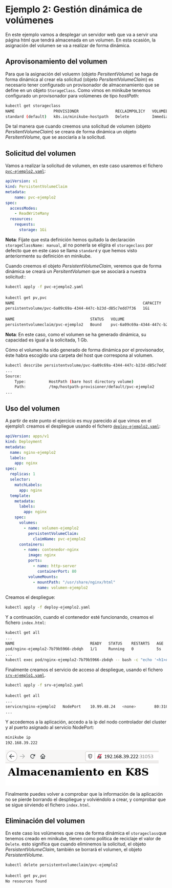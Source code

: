 # Ejemplo 2: Gestión dinámica de volúmenes

En este ejemplo vamos a desplegar un servidor web que va a servir una página html que tendrá almacenada en un volumen. En esta ocasión, la asignación del volumen se va a realizar de forma dinámica.

## Aprovisonamiento del volumen

Para que la asignación del voluemn (objeto *PersitentVolume*) se haga de forma dinámica al crear ela solicitud (objeto *PersitentVolumeClaim*) es necesario tener configurado un provisonador de almacenamiento que se define en un objeto `StorageClass`. Como vimos en minikube tenemos configurado un provisonador para volúmenes de tipo *hostPath*:

```bash
kubectl get storageclass
NAME                 PROVISIONER                RECLAIMPOLICY   VOLUMEBINDINGMODE   ALLOWVOLUMEEXPANSION   AGE
standard (default)   k8s.io/minikube-hostpath   Delete          Immediate           false                  46d
```

De tal manera que cuando creemos una solicitud de volumen (objeto *PersitentVolumeClaim*) se creara de forma dinámica un objeto *PersitentVolume*, que se asociaría a la solicitud.

## Solicitud del volumen

Vamos a realizar la solicitud de volumen, en este caso usaremos el fichero [`pvc-ejemplo2.yaml`](files/ejemplo2/pvc-ejemplo2.yaml):

```yaml
apiVersion: v1
kind: PersistentVolumeClaim
metadata:
    name: pvc-ejemplo2
spec:
  accessModes:
    - ReadWriteMany
  resources:
    requests:
      storage: 1Gi
```
**Nota**: Fíjate que esta definición hemos quitado la declaración `storageClassName: manual`, al no ponerla se eligira el `storageclass` por defecto que en este caso se llama `standard` y que hemos visto anteriormente su definición en minikube.

Cuando creemos el objeto *PersistentVolumeClaim*, veremos que de forma dinámica se creará un *PersitentVolumen* que se asociará a nuestra solicitud::

```bash
kubectl apply -f pvc-ejemplo2.yaml

kubectl get pv,pvc
NAME                                                        CAPACITY   ACCESS MODES   RECLAIM POLICY   STATUS   CLAIM                  STORAGECLASS   REASON   AGE
persistentvolume/pvc-6a09c69a-4344-447c-b23d-d85c7edd7f36   1Gi        RWX            Delete           Bound    default/pvc-ejemplo2   standard                1s

NAME                                 STATUS   VOLUME                                     CAPACITY   ACCESS MODES   STORAGECLASS   AGE
persistentvolumeclaim/pvc-ejemplo2   Bound    pvc-6a09c69a-4344-447c-b23d-d85c7edd7f36   1Gi        RWX            standard       1s
```
**Nota**: En este caso, como el volumen se ha generado dinámica, su capacidad es igual a la solicitada, 1 Gb.

Cómo el volumen ha sido generado de forma dinámica por el provisonador, éste habra escogido una carpeta del host que correspona al volumen.

```bash
kubectl describe persistentvolume/pvc-6a09c69a-4344-447c-b23d-d85c7edd7f36
...
Source:
    Type:          HostPath (bare host directory volume)
    Path:          /tmp/hostpath-provisioner/default/pvc-ejemplo2
...
```

## Uso del volumen

A partir de este punto el ejercicio es muy parecido al que vimos en el ejemplo1: creamos el despliegue usando el fichero [`deploy-ejemplo2.yaml`](files/ejemplo1/deploy-ejemplo2.yaml):

```yaml
apiVersion: apps/v1
kind: Deployment
metadata:
  name: nginx-ejemplo2
  labels:
    app: nginx
spec:
  replicas: 1
  selector:
    matchLabels:
      app: nginx
  template:
    metadata:
      labels:
        app: nginx
    spec:
      volumes:
        - name: volumen-ejemplo2
          persistentVolumeClaim:
            claimName: pvc-ejemplo2
      containers:
        - name: contenedor-nginx
          image: nginx
          ports:
            - name: http-server
              containerPort: 80
          volumeMounts:
            - mountPath: "/usr/share/nginx/html"
              name: volumen-ejemplo2
```

Creamos el despliegue:

```bash
kubectl apply -f deploy-ejemplo2.yaml
```

Y a continuación, cuando el contenedor esté funcionando, creamos el fichero `index.html`:

```bash
kubectl get all
...
NAME                                 READY   STATUS    RESTARTS   AGE
pod/nginx-ejemplo2-7b79b5966-zbdqh   1/1     Running   0          5s
...
kubectl exec pod/nginx-ejemplo2-7b79b5966-zbdqh -- bash -c "echo '<h1>Almacenamiento en K8S</h1>' > /usr/share/nginx/html/index.html"
```
Finalmente creamos el servicio de acceso al despliegue, usando el fichero [`srv-ejemplo1.yaml`](files/ejemplo1/srv-ejemplo1.yaml).

```bash
kubectl apply -f srv-ejemplo2.yaml

kubectl get all
...
service/nginx-ejemplo2   NodePort    10.99.48.24   <none>        80:31053/TCP   3s
...
```

Y accedemos a la aplicación, accedo a la ip del nodo controlador del cluster y al puerto asignado al servicio NodePort:

```bash
minikube ip
192.168.39.222
```

![volumen](img/volumen2.png)

Finalmente puedes volver a comprobar que la información de la aplicación no se pierde borrando el despliegue y volviéndolo a crear, y comprobar que se sigue sirviendo el fichero `index.html`.

## Eliminación del volumen

En este caso los volúmenes que crea de forma dinámica el `storageclass`que tenemos creado en minikube, tienen como política de reciclaje el valor de `Delete`. esto significa que cuando eliminemos la solicitud, el objeto *PersistentVolumeClaim*, también se borrará el volumen, el objeto *PersistentVolume*.

```bash
kubectl delete persistentvolumeclaim/pvc-ejemplo2

kubectl get pv,pvc
No resources found
```